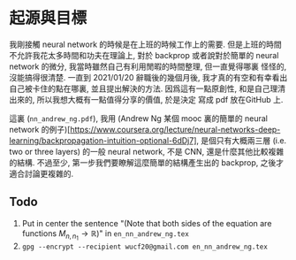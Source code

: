 # 起源與目標
我剛接觸 neural network 的時候是在上班的時候工作上的需要. 但是上班的時間不允許我花太多時間和功夫在理論上,
對於 backprop 或者說對於簡單的 neural network 的微分, 我當時雖然自己有利用閒暇的時間整理, 但一直覺得哪裏
怪怪的, 沒能搞得很清楚. 一直到 2021/01/20 辭職後的幾個月後, 我才真的有空和有幸看出自己被卡住的點在哪裏,
並且提出解決的方法. 因爲這有一點原創性, 和是自己理清出來的, 所以我想大概有一點值得分享的價值, 於是決定
寫成 pdf 放在GitHub 上.

這裏 (`nn_andrew_ng.pdf`), 我用
(Andrew Ng 某個 mooc 裏的簡單的 neural network 的例子)[https://www.coursera.org/lecture/neural-networks-deep-learning/backpropagation-intuition-optional-6dDj7],
是個只有大概兩三層 (i.e. two or three layers) 的一般 neural network, 不是 CNN, 還是什麼其他比較複雜的結構.
不過至少, 第一步我們要瞭解這麼簡單的結構產生出的 backprop, 之後才適合討論更複雜的.

## Todo
01. Put in center the sentence "(Note that both sides of the equation are functions $M_{n,n_1} \to \mathbb{R}$)" in `en_nn_andrew_ng.tex`
02. `gpg --encrypt --recipient wucf20@gmail.com en_nn_andrew_ng.tex`

